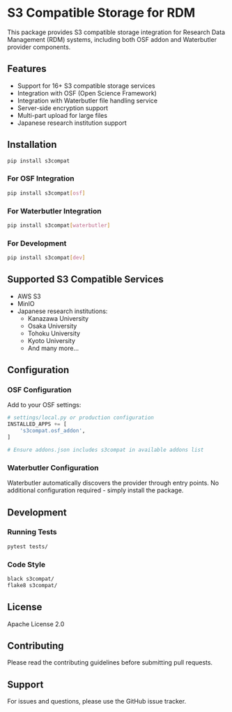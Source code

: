 # S3 Compatible Storage for RDM

This package provides S3 compatible storage integration for Research Data Management (RDM) systems, including both OSF addon and Waterbutler provider components.

## Features

- Support for 16+ S3 compatible storage services
- Integration with OSF (Open Science Framework)
- Integration with Waterbutler file handling service  
- Server-side encryption support
- Multi-part upload for large files
- Japanese research institution support

## Installation

```bash
pip install s3compat
```

### For OSF Integration

```bash
pip install s3compat[osf]
```

### For Waterbutler Integration

```bash
pip install s3compat[waterbutler]
```

### For Development

```bash
pip install s3compat[dev]
```

## Supported S3 Compatible Services

- AWS S3
- MinIO
- Japanese research institutions:
  - Kanazawa University
  - Osaka University  
  - Tohoku University
  - Kyoto University
  - And many more...

## Configuration

### OSF Configuration

Add to your OSF settings:

```python
# settings/local.py or production configuration
INSTALLED_APPS += [
    's3compat.osf_addon',
]

# Ensure addons.json includes s3compat in available addons list
```

### Waterbutler Configuration

Waterbutler automatically discovers the provider through entry points. No additional configuration required - simply install the package.

## Development

### Running Tests

```bash
pytest tests/
```

### Code Style

```bash
black s3compat/
flake8 s3compat/
```

## License

Apache License 2.0

## Contributing

Please read the contributing guidelines before submitting pull requests.

## Support

For issues and questions, please use the GitHub issue tracker.